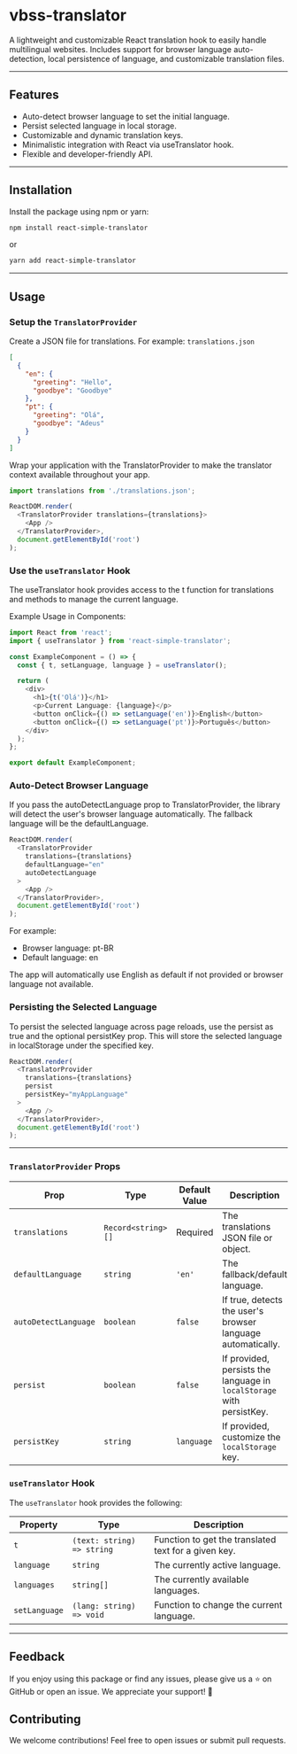 # vbss-translator

A lightweight and customizable React translation hook to easily handle multilingual websites. Includes support for browser language auto-detection, local persistence of language, and customizable translation files.

---

## Features

- Auto-detect browser language to set the initial language.
- Persist selected language in local storage.
- Customizable and dynamic translation keys.
- Minimalistic integration with React via useTranslator hook.
- Flexible and developer-friendly API.

---

## Installation

Install the package using npm or yarn:

```bash
npm install react-simple-translator
```

or

```bash
yarn add react-simple-translator
```

---

## Usage

### Setup the `TranslatorProvider`

Create a JSON file for translations. For example: `translations.json`

```json
[
  {
    "en": {
      "greeting": "Hello",
      "goodbye": "Goodbye"
    },
    "pt": {
      "greeting": "Olá",
      "goodbye": "Adeus"
    }
  }
]
```

Wrap your application with the TranslatorProvider to make the translator context available throughout your app.

```typescript
import translations from './translations.json';

ReactDOM.render(
  <TranslatorProvider translations={translations}>
    <App />
  </TranslatorProvider>,
  document.getElementById('root')
);
```

### Use the `useTranslator` Hook

The useTranslator hook provides access to the t function for translations and methods to manage the current language.

Example Usage in Components:

```typescript
import React from 'react';
import { useTranslator } from 'react-simple-translator';

const ExampleComponent = () => {
  const { t, setLanguage, language } = useTranslator();

  return (
    <div>
      <h1>{t('Olá')}</h1>
      <p>Current Language: {language}</p>
      <button onClick={() => setLanguage('en')}>English</button>
      <button onClick={() => setLanguage('pt')}>Português</button>
    </div>
  );
};

export default ExampleComponent;
```

### Auto-Detect Browser Language

If you pass the autoDetectLanguage prop to TranslatorProvider, the library will detect the user's browser language automatically. The fallback language will be the defaultLanguage.

```typescript
ReactDOM.render(
  <TranslatorProvider
    translations={translations} 
    defaultLanguage="en" 
    autoDetectLanguage 
  >
    <App />
  </TranslatorProvider>,
  document.getElementById('root')
);
```

For example:

- Browser language: pt-BR
- Default language: en

The app will automatically use English as default if not provided or browser language not available.

### Persisting the Selected Language

To persist the selected language across page reloads, use the persist as true and the optional persistKey prop. This will store the selected language in localStorage under the specified key.

```typescript
ReactDOM.render(
  <TranslatorProvider
    translations={translations}
    persist
    persistKey="myAppLanguage" 
  >
    <App />
  </TranslatorProvider>,
  document.getElementById('root')
);
```

---

### **`TranslatorProvider` Props**

|Prop|Type|Default Value|Description|
|---|---|---|---|
|`translations`|`Record<string>[]`|Required|The translations JSON file or object.|
|`defaultLanguage`|`string`|`'en'`|The fallback/default language.|
|`autoDetectLanguage`|`boolean`|`false`|If true, detects the user's browser language automatically.|
|`persist`|`boolean`|`false`|If provided, persists the language in `localStorage` with persistKey.|
|`persistKey`|`string`|`language`|If provided, customize the `localStorage` key.|

### **`useTranslator` Hook**

The `useTranslator` hook provides the following:

|Property|Type|Description|
|---|---|---|
|`t`|`(text: string) => string`|Function to get the translated text for a given key.|
|`language`|`string`|The currently active language.|
|`languages`|`string[]`|The currently available languages.|
|`setLanguage`|`(lang: string) => void`|Function to change the current language.|

---

## Feedback

If you enjoy using this package or find any issues, please give us a ⭐ on GitHub or open an issue. We appreciate your support! 🚀

## Contributing

We welcome contributions! Feel free to open issues or submit pull requests.
